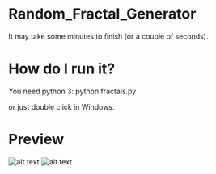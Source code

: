# Random_Fractal_Generator
It may take some minutes to finish (or a couple of seconds). 

# How do I run it? 
You need python 3: 
python fractals.py

or just double click in Windows.

# Preview
![alt text](https://farm5.staticflickr.com/4870/46092534645_1c418c7c2f_o_d.png)
![alt text](https://farm8.staticflickr.com/7903/40041783693_79bfda8b68_o_d.png)
